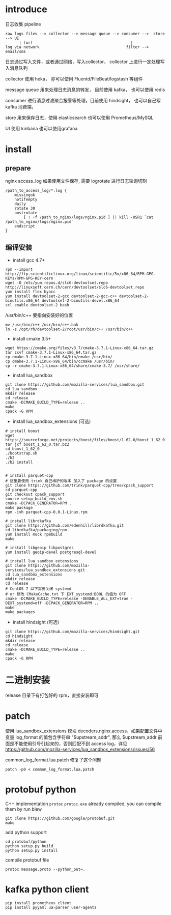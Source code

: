 # introduce

日志收集 pipeline
```
raw logs files --> collector --> message queue --> consumer -->  store --> UI
      | (or)                                           |
log via network                                      filter --> email/sms
```

日志通过写入文件，或者通过网络，写入collector， collector 上进行一定处理写入消息队列

collector 使用 heka， 亦可以使用 Fluentd/FileBeat/logstash 等组件

message queue 用来处理日志消息的转发， 目前使用 kafka， 也可以使用 redis 

consumer 进行消息过滤聚合报警等处理，目前使用 hindsight， 也可以自己写 kafka 消费端，

store 用来保存日志，使用 elasticsearch 也可以使用 Prometheus/MySQL

UI 使用 kinbana 也可以使用grafana



# install

## prepare
nginx access_log 如果使用文件保存, 需要 logrotate 进行日志轮询切割
```
/path_to_access_log/*.log {
    missingok
    notifempty
    daily
    rotate 30
    postrotate
        [ ! -f /path_to_nginx/logs/nginx.pid ] || kill -USR1 `cat /path_to_nginx/logs/nginx.pid`
    endscript
}
```

## 编译安装

* install gcc 4.7+
```
rpm --import http://ftp.scientificlinux.org/linux/scientific/5x/x86_64/RPM-GPG-KEYs/RPM-GPG-KEY-cern
wget -O /etc/yum.repos.d/slc6-devtoolset.repo http://linuxsoft.cern.ch/cern/devtoolset/slc6-devtoolset.repo
yum install flex byacc
yum install devtoolset-2-gcc devtoolset-2-gcc-c++ devtoolset-2-binutils.x86_64 devtoolset-2-binutils-devel.x86_64
scl enable devtoolset-2 bash
```
/usr/bin/c++ 要指向安装好的位置
```
mv /usr/bin/c++ /usr/bin/c++.bak
ln -s /opt/rh/devtoolset-2/root/usr/bin/c++ /usr/bin/c++
```

* install cmake 3.5+
```
wget https://cmake.org/files/v3.7/cmake-3.7.1-Linux-x86_64.tar.gz
tar zxvf cmake-3.7.1-Linux-x86_64.tar.gz 
cp cmake-3.7.1-Linux-x86_64/bin/cmake /usr/bin/
cp cmake-3.7.1-Linux-x86_64/bin/ccmake /usr/bin/
cp -r cmake-3.7.1-Linux-x86_64/share/cmake-3.7/ /usr/share/
```
* install lua_sandbox
```
git clone https://github.com/mozilla-services/lua_sandbox.git
cd lua_sandbox
mkdir release
cd release
cmake -DCMAKE_BUILD_TYPE=release ..
make
cpack -G RPM
```
* install lua_sandbox_extensions (可选)
```
# install boost
wget https://sourceforge.net/projects/boost/files/boost/1.62.0/boost_1_62_0.tar.bz2
tar jxf boost_1_62_0.tar.bz2
cd boost_1_62_0
./bootstrap.sh
./b2
./b2 install


# install parquet-cpp
# 这里要使用 trink 自己维护的版本 加入了 package 的设置
git clone https://github.com/trink/parquet-cpp/tree/cpack_support
cd parquet-cpp
git checkout cpack_support
source setup_build_env.sh
cmake -DCPACK_GENERATOR=RPM .
make package
rpm -ivh parquet-cpp-0.0.1-Linux.rpm

# install librdkafka
git clone https://github.com/edenhill/librdkafka.git
cd librdkafka/packaging/rpm
yum install mock rpmbuild
make

# install libgeoip libpostgres
yum install geoip-devel postgresql-devel

# install lua_sandbox_extensions
git clone https://github.com/mozilla-services/lua_sandbox_extensions.git
cd lua_sandbox_extensions
mkdir release
cd release
# CentOS 7 以下需要关闭 systemd 
# or 修改 CMakeCache.txt 下 EXT_systemd:BOOL 的值为 OFF
cmake -DCMAKE_BUILD_TYPE=release -DENABLE_ALL_EXT=true -DEXT_systemd=off -DCPACK_GENERATOR=RPM ..
make
make packages
```


* install hindsight  (可选)
```
git clone https://github.com/mozilla-services/hindsight.git
cd hindsight 
mkdir release
cd release
cmake -DCMAKE_BUILD_TYPE=release ..
make
cpack -G RPM
```

# 二进制安装
release 目录下有打包好的 rpm，直接安装即可

# patch
使用 lua_sandbox_extensions 模块 decoders.nginx.access，如果配置文件中变量 log_format 的值包含字符串 "$upstream_addr", 那么 $upstream_addr 前面是不能使用引号引起来的，否则匹配不到 access log，详见 https://github.com/mozilla-services/lua_sandbox_extensions/issues/56

common_log_format.lua.patch 修复了这个问题
```shell
patch -p0 < common_log_format.lua.patch
```
# protobuf python

C++ implementation `protoc` `protoc.exe` already compiled,
you can compile them by run blew
```console
git clone https://github.com/google/protobuf.git
make
```
add python support
```console
cd protobuf/python
python setup.py build
python setup.py install
```

compile protobuf file
```console
protoc message.proto --python_out=.
```

# kafka python client
```console
pip install prometheus_client
pip install pyyaml ua-parser user-agents
```
